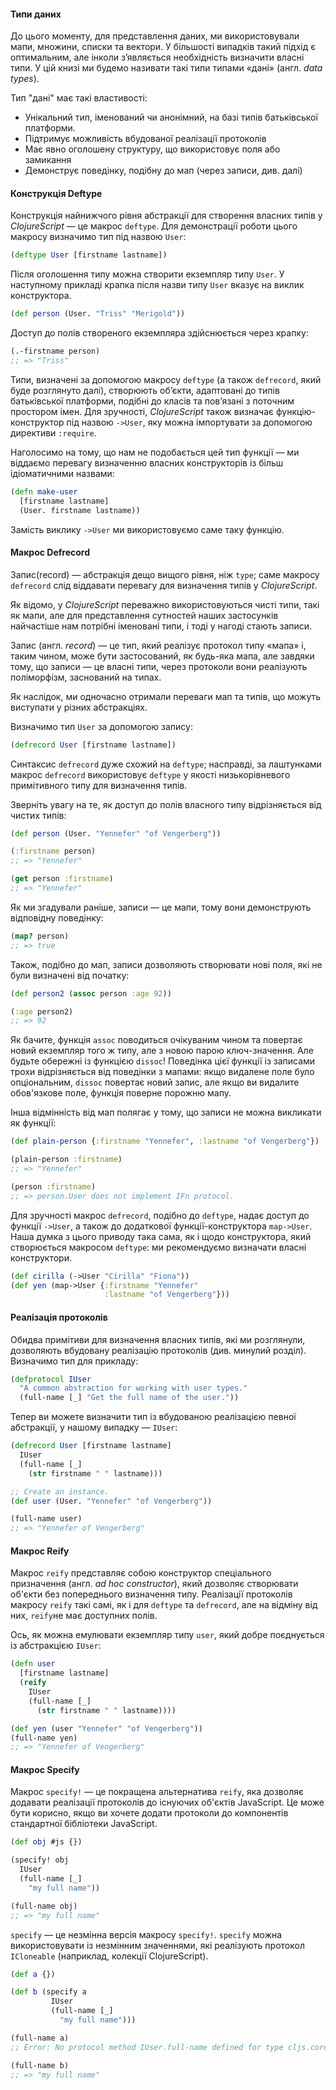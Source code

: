 #### Типи даних

До цього моменту, для представлення даних, ми використовували мапи, множини, списки та вектори. У більшості випадків такий підхід є оптимальним, але інколи зʼявляється необхідність визначити власні типи. У цій книзі ми будемо називати такі типи типами «дані» (англ. *data types*).

Тип "дані" має такі властивості:

* Унікальний тип, іменований чи анонімний, на базі типів батьківської платформи.
* Підтримує можливість вбудованої реалізації протоколів
* Має явно оголошену структуру, що використовує поля або замикання
* Демонструє поведінку, подібну до мап (через записи, див. далі)


#### Конструкція Deftype

 Конструкція найнижчого рівня абстракції для створення власних типів у _ClojureScript_ — це макрос `deftype`. Для демонстрації роботи цього макросу визначимо тип під назвою `User`:

```clojure
(deftype User [firstname lastname])
```

Після оголошення типу можна створити екземпляр типу `User`. У наступному прикладі крапка після назви типу `User` вказує на виклик конструктора.

```clojure
(def person (User. "Triss" "Merigold"))
```

Доступ до полів створеного екземпляра здійснюється через крапку:

```clojure
(.-firstname person)
;; => "Triss"
```

Типи, визначені за допомогою макросу `deftype` (а також `defrecord`, який буде розглянуто далі), створюють обʼєкти, адаптовані до типів батьківської платформи, подібні до класів та повʼязані з поточним простором імен. Для зручності, _ClojureScript_ також визначає функцію-конструктор під назвою `->User`, яку можна імпортувати за допомогою директиви `:require`.

Наголосимо на тому, що нам не подобається цей тип функції — ми віддаємо перевагу визначенню власних конструкторів із більш ідіоматичними назвами:

```clojure
(defn make-user
  [firstname lastname]
  (User. firstname lastname))
```

Замість виклику `->User` ми використовуємо саме таку функцію.


#### Макрос Defrecord

Запис(record) — абстракція дещо вищого рівня, ніж `type`; саме макросу `defrecord` слід віддавати перевагу для визначення типів у _ClojureScript_.

Як відомо, у _ClojureScript_  переважно використовуються чисті типи, такі як мапи, але для представлення сутностей наших застосунків найчастіше нам потрібні іменовані типи, і тоді у нагоді стають записи.

Запис (англ. *record*) — це тип, який реалізує протокол типу «мапа» і, таким чином, може бути застосований, як будь-яка мапа, але завдяки тому, що записи — це власні типи, через протоколи вони реалізують поліморфізм, заснований на типах.

Як наслідок, ми одночасно отримали переваги мап та типів, що можуть виступати у різних абстракціях.

Визначимо тип `User` за допомогою запису:

```cljs
(defrecord User [firstname lastname])
```

Синтаксис `defrecord` дуже схожий на `deftype`; насправді, за лаштунками макрос `defrecord` використовує `deftype` у якості низькорівневого примітивного типу для визначення типів.

Зверніть увагу на те, як доступ до полів власного типу відрізняється від чистих типів:

```clojure
(def person (User. "Yennefer" "of Vengerberg"))

(:firstname person)
;; => "Yennefer"

(get person :firstname)
;; => "Yennefer"
```

Як ми згадували раніше, записи — це мапи, тому вони демонструють відповідну поведінку:

```clojure
(map? person)
;; => true
```

Також, подібно до мап, записи дозволяють створювати нові поля, які не були визначені від початку:

```clojure
(def person2 (assoc person :age 92))

(:age person2)
;; => 92
```

Як бачите, функція `assoc` поводиться очікуваним чином та повертає новий екземпляр того ж типу, але з новою парою ключ-значення. Але будьте обережні із функцією `dissoc`! Поведінка цієї функції із записами трохи відрізняється від поведінки з мапами: якщо видалене поле було опціональним, `dissoc` повертає новий запис, але якщо ви видалите обов'язкове поле, функція поверне порожню мапу.

Інша відмінність від мап полягає у тому, що записи не можна викликати як функції:

```clojure
(def plain-person {:firstname "Yennefer", :lastname "of Vengerberg"})

(plain-person :firstname)
;; => "Yennefer"

(person :firstname)
;; => person.User does not implement IFn protocol.
```

Для зручності макрос `defrecord`, подібно до `deftype`, надає доступ до функції `->User`, а також до додаткової функції-конструктора `map->User`. Наша думка з цього приводу така сама, як і щодо конструктора, який створюється макросом `deftype`: ми рекомендуємо визначати власні конструктори.

```clojure
(def cirilla (->User "Cirilla" "Fiona"))
(def yen (map->User {:firstname "Yennefer"
                     :lastname "of Vengerberg"}))
```


#### Реалізація протоколів

Обидва примітиви для визначення власних типів, які ми розглянули, дозволяють вбудовану реалізацію протоколів (див. минулий розділ). Визначимо тип для прикладу:

```clojure
(defprotocol IUser
  "A common abstraction for working with user types."
  (full-name [_] "Get the full name of the user."))
```

Тепер ви можете визначити тип із вбудованою реалізацією певної абстракції, у нашому випадку — `IUser`:

```clojure
(defrecord User [firstname lastname]
  IUser
  (full-name [_]
    (str firstname " " lastname)))

;; Create an instance.
(def user (User. "Yennefer" "of Vengerberg"))

(full-name user)
;; => "Yennefer of Vengerberg"
```


#### Макрос Reify

Макрос `reify`  представляє собою конструктор спеціального призначення (англ. _ad hoc constructor_), який дозволяє створювати об'єкти без попереднього визначення типу. Реалізації протоколів макросу `reify` такі самі, як і для `deftype` та `defrecord`, але на відміну від них, `reify`не має доступних полів.

Ось, як можна емулювати екземпляр типу `user`, який добре поєднується із абстракцією  `IUser`:

```clojure
(defn user
  [firstname lastname]
  (reify
    IUser
    (full-name [_]
      (str firstname " " lastname))))

(def yen (user "Yennefer" "of Vengerberg"))
(full-name yen)
;; => "Yennefer of Vengerberg"
```

#### Макрос Specify

Макрос `specify!` — це покращена альтернатива `reify`, яка дозволяє додавати реалізації протоколів до існуючих об'єктів JavaScript. Це може бути корисно, якщо ви хочете додати протоколи до компонентів стандартної бібліотеки JavaScript.

```clojure
(def obj #js {})

(specify! obj
  IUser
  (full-name [_]
    "my full name"))

(full-name obj)
;; => "my full name"
```

`specify` — це незмінна версія макросу `specify!`. `specify` можна використовувати із незмінним значеннями, які реалізують протокол `ICloneable` (наприклад, колекції ClojureScript).

```clojure
(def a {})

(def b (specify a
         IUser
         (full-name [_]
           "my full name")))

(full-name a)
;; Error: No protocol method IUser.full-name defined for type cljs.core/PersistentArrayMap: {}

(full-name b)
;; => "my full name"
```
